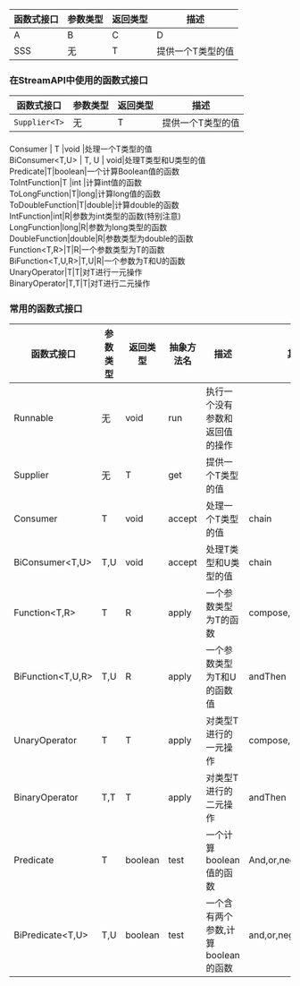 函数式接口 | 参数类型 |返回类型 |描述
---|---|---|---
A|B|C|D
SSS<T>|无|T|提供一个<T>T类型的值


### 在StreamAPI中使用的函数式接口

函数式接口 | 参数类型 |返回类型 |描述
---|---|---|---
`Supplier<T>`|无|T|提供一个T类型的值  

####
Consumer<T> | T |void |处理一个T类型的值  
BiConsumer<T,U> | T, U | void|处理T类型和U类型的值  
Predicate<T>|T|boolean|一个计算Boolean值的函数  
ToIntFunction<T>|T |int |计算int值的函数  
ToLongFunction<T>|T|long|计算long值的函数  
ToDoubleFunction<T>|T|double|计算double的函数  
IntFunction<R>|int|R|参数为int类型的函数(特别注意)  
LongFunction<R>|long|R|参数为long类型的函数  
DoubleFunction<R>|double|R|参数类型为double的函数  
Function<T,R>|T|R|一个参数类型为T的函数  
BiFunction<T,U,R>|T,U|R|一个参数为T和U的函数  
UnaryOperator<T>|T|T|对T进行一元操作  
BinaryOperator<T>|T,T|T|对T进行二元操作  

###  常用的函数式接口
函数式接口 | 参数类型 |返回类型 |抽象方法名|描述|其他方法  
---|---|---|---|---|---
Runnable|无|void|run|执行一个没有参数和返回值的操作|  
Supplier<T>|无|T|get|提供一个T类型的值|  
Consumer<T>|T|void|accept|处理一个T类型的值|chain  
BiConsumer<T,U>|T,U|void|accept|处理T类型和U类型的值|chain  
Function<T,R>|T|R|apply|一个参数类型为T的函数|compose,andThen,identity  
BiFunction<T,U,R>|T,U|R|apply|一个参数类型为T和U的函数值|andThen  
UnaryOperator<T>|T|T|apply|对类型T进行的一元操作|compose,andThen,identity  
BinaryOperator<T>|T,T|T|apply|对类型T进行的二元操作|andThen  
Predicate<T>|T|boolean|test|一个计算boolean值的函数|And,or,negate,isEqual  
BiPredicate<T,U>|T,U|boolean|test|一个含有两个参数,计算boolean的函数|and,or,negate  


